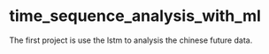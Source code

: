 # time_sequence_analysis_with_ml

The first project is use the lstm to analysis the chinese future data.
